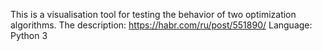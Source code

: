 This is a visualisation tool for testing the behavior of two optimization algorithms.
The description: https://habr.com/ru/post/551890/
Language: Python 3
